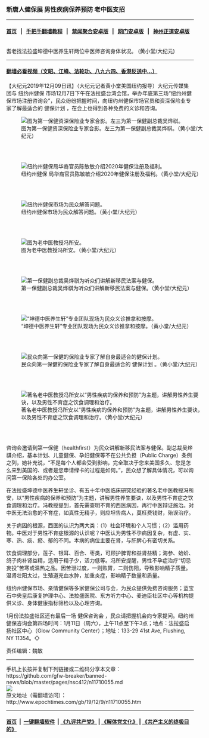 ### 新唐人健保展 男性疾病保养预防 老中医支招
------------------------

#### [首页](https://github.com/gfw-breaker/banned-news/blob/master/README.md) &nbsp;&nbsp;|&nbsp;&nbsp; [手把手翻墙教程](https://github.com/gfw-breaker/guides/wiki) &nbsp;&nbsp;|&nbsp;&nbsp; [禁闻聚合安卓版](https://github.com/gfw-breaker/bn-android) &nbsp;&nbsp;|&nbsp;&nbsp; [网门安卓版](https://github.com/oGate2/oGate) &nbsp;&nbsp;|&nbsp;&nbsp; [神州正道安卓版](https://github.com/SzzdOgate/update) 



<div><img alt="" class="aligncenter wp-post-image" src="http://i.epochtimes.com/assets/uploads/2019/12/3ab5d94ceb921cca1973005cfc38ab0e-600x400.jpg"/>
<div class="red16 caption">
 <p>
  耆老找法拉盛坤德中医养生轩两位中医师咨询身体状况。 (黄小堂/大纪元)
 </p>
</div>
</div><hr/>

#### [翻墙必看视频（文昭、江峰、法轮功、八九六四、香港反送中...）](https://github.com/gfw-breaker/banned-news/blob/master/pages/link3.md)

<div><p>
 【大纪元2019年12月09日讯】（大纪元记者黄小堂美国纽约报导）大纪元传媒集团与
 <ok href="http://www.epochtimes.com/gb/tag/%E7%BA%BD%E7%BA%A6%E5%B7%9E%E5%81%A5%E4%BF%9D.html">
  纽约州健保
 </ok>
 市场12月7日下午在法拉盛台湾会馆，举办年底第三场“纽约州健保市场注册咨询会”，民众纷纷把握时间，向纽约州健保市场官员和资深保险业专家了解最适合的
 <ok href="http://www.epochtimes.com/gb/tag/%E5%81%A5%E4%BF%9D%E8%AE%A1%E5%88%92.html">
  健保计划
 </ok>
 ，在会上也得到各种免费的义诊和咨询。
</p>
<figure class="wp-caption aligncenter" id="11710069" style="width: 500px">
 <img alt="图为第一保健资深保险业专家合影。左三为第一保健副总裁吴烨祺。" src="http://i.epochtimes.com/assets/uploads/2019/12/eb0392ce740212f497d5bfe713e2c1cb-450x300.jpg"/>
 <br/><figcaption class="wp-caption-text">
  图为第一保健资深保险业专家合影。左三为第一保健副总裁吴烨祺。（黄小堂/大纪元）
 </figcaption><br/>
</figure><br/>
<figure class="wp-caption aligncenter" id="11710067" style="width: 500px">
 <img alt="纽约州健保局华裔官员陈敏敏介绍2020年健保注册及福利。" src="http://i.epochtimes.com/assets/uploads/2019/12/d1eafb741dff9361c6a41e31d28c70fe-450x300.jpg"/>
 <br/><figcaption class="wp-caption-text">
  <ok href="http://www.epochtimes.com/gb/tag/%E7%BA%BD%E7%BA%A6%E5%B7%9E%E5%81%A5%E4%BF%9D.html">
   纽约州健保
  </ok>
  局华裔官员陈敏敏介绍2020年健保注册及福利。（黄小堂/大纪元）
 </figcaption><br/>
</figure><br/>
<figure class="wp-caption aligncenter" id="11710066" style="width: 500px">
 <img alt="纽约州健保市场为民众解答问题。" src="http://i.epochtimes.com/assets/uploads/2019/12/0d078e0d3d1a92792e6fe248017687ba-450x300.jpg"/>
 <br/><figcaption class="wp-caption-text">
  纽约州健保市场为民众解答问题。（黄小堂/大纪元）
 </figcaption><br/>
</figure><br/>
<figure class="wp-caption aligncenter" id="11710063" style="width: 500px">
 <img alt="图为老中医教授冯所安。" src="http://i.epochtimes.com/assets/uploads/2019/12/a8a720fb4aebf7f34429b81e114ff6cb-450x300.jpg"/>
 <br/><figcaption class="wp-caption-text">
  图为老中医教授冯所安。（黄小堂/大纪元）
 </figcaption><br/>
</figure><br/>
<figure class="wp-caption aligncenter" id="11710062" style="width: 500px">
 <img alt="第一保健副总裁吴烨祺为听众们讲解新移民法案与健保。" src="http://i.epochtimes.com/assets/uploads/2019/12/6505ac6094b4304863dce28e1731b439-450x300.jpg"/>
 <br/><figcaption class="wp-caption-text">
  第一保健副总裁吴烨祺为听众们讲解新移民法案与健保。（黄小堂/大纪元）
 </figcaption><br/>
</figure><br/>
<figure class="wp-caption aligncenter" id="11710060" style="width: 500px">
 <img alt="“坤德中医养生轩”专业团队现场为民众义诊推拿和按摩。" src="http://i.epochtimes.com/assets/uploads/2019/12/38f5a8025bcbd0a0c8c9ef06203d7539-450x300.jpg"/>
 <br/><figcaption class="wp-caption-text">
  “坤德中医养生轩”专业团队现场为民众义诊推拿和按摩。（黄小堂/大纪元）
 </figcaption><br/>
</figure><br/>
<figure class="wp-caption aligncenter" id="11710058" style="width: 500px">
 <img alt="民众向第一保健的保险业专家了解自身最适合的健保计划。" src="http://i.epochtimes.com/assets/uploads/2019/12/d4126f7d2cd534b298ff9cc055ccd088-450x300.jpg"/>
 <br/><figcaption class="wp-caption-text">
  民众向第一保健的保险业专家了解自身最适合的
  <ok href="http://www.epochtimes.com/gb/tag/%E5%81%A5%E4%BF%9D%E8%AE%A1%E5%88%92.html">
   健保计划
  </ok>
  。（黄小堂/大纪元）
 </figcaption><br/>
</figure><br/>
<figure class="wp-caption aligncenter" id="11710057" style="width: 500px">
 <img alt="著名老中医教授冯所安以“男性疾病的保养和预防”为主题，讲解男性养生要诀，以及男性不育症之饮食调理和治疗。" src="http://i.epochtimes.com/assets/uploads/2019/12/749de5ebeef20b04c7a6ae37bf9f49c2-450x300.jpg"/>
 <br/><figcaption class="wp-caption-text">
  著名老中医教授冯所安以“男性疾病的保养和预防”为主题，讲解男性养生要诀，以及男性不育症之饮食调理和治疗。（黄小堂/大纪元）
 </figcaption><br/>
</figure><br/>
<p>
 咨询会邀请到第一保健（healthfirst）为民众讲解新移民法案与健保。副总裁吴烨祺介绍，基本计划、儿童健保、孕妇健保等不在公共负担（Public Charge）条例之列，她补充说，“不是每个人都会受到影响，完全取决于您来美国多久、您是怎么来到美国的、或者是您申请绿卡的过程是如何。”，民众想了解具体情况，可以询问第一保险各处的办公室。
</p>
<p>
 在法拉盛坤德中医养生轩坐诊、有五十年中医临床研究经验的著名老中医教授冯所安，以“男性疾病的保养和预防”为主题，讲解男性养生要诀，以及男性不育症之饮食调理和治疗。冯教授提到，首先需查明不育的西医病因，再行中医辩证施治。对中医无法治愈的不育症，如真性无精子，则应坦吿病人，莫枉费钱财，殆误治疗。
</p>
<p>
 关于病因的根源，西医的认识为两大类：（1）社会环境和个人习惯；（2）滥用药物。中医对于男性不育症根源的认识呢？中医认为男性不孕病因复杂，有虚、实、寒、热、痰、瘀、郁的不同。本病的病位主要在肾，与肝脾心有密切关系。
</p>
<p>
 饮食调理部分，莲子、银耳、百合、枣类，可顾护脾胃和益肾益精；海参、蛤蚧、鸽子肉补肾益精，适用于精子少，活力低等。冯所安提醒，男性不孕症治疗“切忌妄投”苦寒或温热之品。因苦泄过度，一则败胃，二则伤阳，导致影响精子质量。温肾壮阳太过，生殖道充血水肿，加重炎症，影响精子数量和质量。
</p>
<p>
 纽约州健保市场、亲情健保等多家健保公司与会，为民众提供免费咨询服务；蓝宝石中央皇后康复护理中心、法拉盛医院、东方听力中心、麦迪臣社区中心等机构提供义诊、身体健康指标筛检以及心理咨询。
</p>
<p>
 1月份法拉盛社区还有最后一场
 <ok href="http://www.epochtimes.com/gb/tag/%E5%81%A5%E4%BF%9D%E5%92%A8%E8%AF%A2%E4%BC%9A.html">
  健保咨询会
 </ok>
 ，民众请把握机会向专家提问。纽约州健保咨询会第四场时间：1月11日（周六），上午11点至下午3点；地点：法拉盛启扬社区中心（Glow Community Center）；地址：133-29 41st Ave, Flushing, NY 11354。◇
</p>
<p>
 责任编辑：魏敏
</p>
</div>
<hr/>
手机上长按并复制下列链接或二维码分享本文章：<br/>
https://github.com/gfw-breaker/banned-news/blob/master/pages/nsc412/n11710055.md <br/>
<a href='https://github.com/gfw-breaker/banned-news/blob/master/pages/nsc412/n11710055.md'><img src='https://github.com/gfw-breaker/banned-news/blob/master/pages/nsc412/n11710055.md.png'/></a> <br/>
原文地址（需翻墙访问）：http://www.epochtimes.com/gb/19/12/9/n11710055.htm


------------------------
#### [首页](https://github.com/gfw-breaker/banned-news/blob/master/README.md) &nbsp;|&nbsp; [一键翻墙软件](https://github.com/gfw-breaker/nogfw/blob/master/README.md) &nbsp;| [《九评共产党》](https://github.com/gfw-breaker/9ping.md/blob/master/README.md#九评之一评共产党是什么) | [《解体党文化》](https://github.com/gfw-breaker/jtdwh.md/blob/master/README.md) | [《共产主义的终极目的》](https://github.com/gfw-breaker/gczydzjmd.md/blob/master/README.md)


<img src='http://gfw-breaker.win/banned-news/pages/nsc412/n11710055.md' width='0px' height='0px'/>